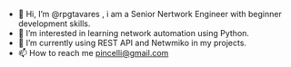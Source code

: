 - 👋 Hi, I’m @rpgtavares , i am a Senior Nertwork Engineer with beginner development skills.
- 👀 I’m interested in learning network automation using Python.
- 🌱 I’m currently using REST API and Netwmiko in my projects. 
- 📫 How to reach me pincelli@gmail.com

<!---
rpgtavares/rpgtavares is a ✨ special ✨ repository because its `README.md` (this file) appears on your GitHub profile.
You can click the Preview link to take a look at your changes.
--->
